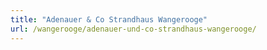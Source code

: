 ```yaml
---
title: "Adenauer & Co Strandhaus Wangerooge"
url: /wangerooge/adenauer-und-co-strandhaus-wangerooge/
---
```

